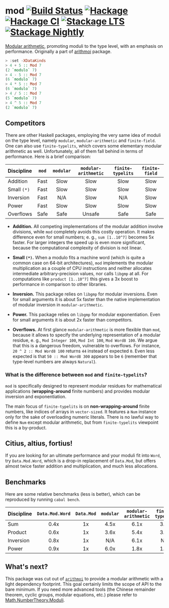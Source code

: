 # mod [![Build Status](https://travis-ci.org/Bodigrim/mod.svg)](https://travis-ci.org/Bodigrim/mod) [![Hackage](http://img.shields.io/hackage/v/mod.svg)](https://hackage.haskell.org/package/mod) [![Hackage CI](https://matrix.hackage.haskell.org/api/v2/packages/mod/badge)](https://matrix.hackage.haskell.org/package/mod) [![Stackage LTS](http://stackage.org/package/mod/badge/lts)](http://stackage.org/lts/package/mod) [![Stackage Nightly](http://stackage.org/package/mod/badge/nightly)](http://stackage.org/nightly/package/mod)

[Modular arithmetic](https://en.wikipedia.org/wiki/Modular_arithmetic),
promoting moduli to the type level, with an emphasis on performance.
Originally a part of [arithmoi](https://hackage.haskell.org/package/arithmoi) package.

```haskell
> :set -XDataKinds
> 4 + 5 :: Mod 7
(2 `modulo` 7)
> 4 - 5 :: Mod 7
(6 `modulo` 7)
> 4 * 5 :: Mod 7
(6 `modulo` 7)
> 4 / 5 :: Mod 7
(5 `modulo` 7)
> 4 ^ 5 :: Mod 7
(2 `modulo` 7)
```

## Competitors

There are other Haskell packages, employing the very same idea of moduli on the type level,
namely `modular`, `modular-arithmetic` and `finite-field`. One can also use `finite-typelits`,
which covers some elementary modular arithmetic as well.
Unfortunately, all of them fall behind
in terms of performance. Here is a brief comparison:

| Discipline  | `mod`  | `modular` | `modular-arithmetic` | `finite-typelits` | `finite-field`
| :---------- | :----: | :-------: | :------------------: | :---------------: | :------------:
| Addition    | Fast   | Slow      | Slow                 | Slow              | Slow
| Small `(*)` | Fast   | Slow      | Slow                 | Slow              | Slow
| Inversion   | Fast   | N/A       | Slow                 | N/A               | Slow
| Power       | Fast   | Slow      | Slow                 | Slow              | Slow
| Overflows   | Safe   | Safe      | Unsafe               | Safe              | Safe

* __Addition.__
  All competing implementations of
  the modular addition involve divisions, while `mod` completely avoids
  this costly operation. It makes difference even for small numbers;
  e. g., `sum [1..10^7]` becomes 5x faster. For larger integers the speed up
  is even more significant, because the computational complexity of division is not linear.

* __Small `(*)`.__
  When a modulo fits a machine word (which is quite a common case on 64-bit architectures),
  `mod` implements the modular multiplication as a couple of CPU instructions
  and neither allocates intermediate arbitrary-precision values,
  nor calls `libgmp` at all. For computations like `product [1..10^7]`
  this gives a 3x boost to performance
  in comparison to other libraries.

* __Inversion.__
  This package relies on `libgmp` for modular inversions.
  Even for small arguments it is about 5x faster than
  the native implementation of modular inversion
  in `modular-arithmetic`.

* __Power.__
  This package relies on `libgmp` for modular exponentiation.
  Even for small arguments it is about 2x faster than competitors.

* __Overflows.__
  At first glance `modular-arithmetic` is more flexible than `mod`,
  because it allows to specify the underlying representation of a modular residue,
  e. g., `Mod Integer 100`, `Mod Int 100`, `Mod Word8 100`. We argue that this is
  a dangerous freedom, vulnerable to overflows.
  For instance, `20 ^ 2 :: Mod Word8 100` returns `44` instead of expected `0`.
  Even less expected is that `50 :: Mod Word8 300` appears to be `6`
  (remember that type-level numbers are always `Natural`).

### What is the difference between `mod` and `finite-typelits`?

`mod` is specifically designed to represent modular residues
for mathematical applications (__wrapping-around__ finite numbers) and
provides modular inversion and exponentiation.

The main focus of `finite-typelits` is on __non-wrapping-around__ finite numbers,
like indices of arrays in `vector-sized`.
It features a `Num` instance only for the sake of overloading numeric literals.
There is no lawful way to define `Num` except modular arithmetic,
but from `finite-typelits` viewpoint this is a by-product.

## Citius, altius, fortius!

If you are looking for an ultimate performance
and your moduli fit into `Word`,
try `Data.Mod.Word`,
which is a drop-in replacement of `Data.Mod`,
but offers almost twice faster addition and multiplication, and much less allocations.

## Benchmarks

Here are some relative benchmarks (less is better),
which can be reproduced by running `cabal bench`.

| Discipline  | `Data.Mod.Word`  | `Data.Mod`  | `modular` | `modular-arithmetic` | `finite-typelits` | `finite-field`
| :---------- | :--------------: | :---------: | :-------: | :------------------: | :---------------: | :------------:
| Sum         |   0.4x           |    1x       |  4.5x     |      6.1x            |  3.3x             | 5.0x
| Product     |   0.6x           |    1x       |  3.6x     |      5.4x            |  3.1x             | 4.5x
| Inversion   |   0.8x           |    1x       |  N/A      |      6.1x            |  N/A              | 4.1x
| Power       |   0.9x           |    1x       |  6.0x     |      1.8x            |  1.9x             | 2.1x

## What's next?

This package was cut out of [`arithmoi`](https://hackage.haskell.org/package/arithmoi)
to provide a modular arithmetic
with a light dependency footprint. This goal certainly limits the scope of API
to the bare minimum. If you need more advanced tools
(the Chinese remainder theorem, cyclic groups, modular equations, etc.)
please refer to [Math.NumberTheory.Moduli](https://hackage.haskell.org/package/arithmoi/docs/Math-NumberTheory-Moduli.html).
